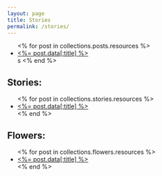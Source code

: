 ```yaml
---
layout: page
title: Stories
permalink: /stories/
---
```

<!-- I can't tell where I want to loop over the collection of stories. Here or in page.erb -->
<ul>
  <% for post in collections.posts.resources %>
    <li>
      <a href="<%= post.absolute_url %>"><%= post.data[:title] %></a>
    </li>s
  <% end %>
</ul>
<h2>Stories:</h2>
<ul>
  <% for post in collections.stories.resources %>
    <li>
      <a href="<%= post.absolute_url %>"><%= post.data[:title] %></a>
    </li>
  <% end %>
</ul>
<h2>Flowers:</h2>
<ul>
  <% for post in collections.flowers.resources %>
    <li>
      <a href="<%= post.absolute_url %>"><%= post.data[:title] %></a>
    </li>
  <% end %>
</ul>
